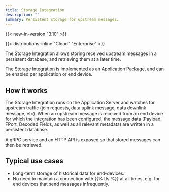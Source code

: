 ```yaml
---
title: Storage Integration
description: ""
summary: Persistent storage for upstream messages.
---
```


{{< new-in-version "3.10" >}}

{{< distributions-inline "Cloud" "Enterprise" >}}

The Storage Integration allows storing received upstream messages in a persistent database, and retrieving them at a later time.

<!--more-->

The Storage Integration is implemented as an Application Package, and can be enabled per application or end device.

## How it works

The Storage Integration runs on the Application Server and watches for upstream traffic (join requests, data uplink message, data downlink message, etc). When an upstream message is received from an end device for which the integration has been configured, the message data (Payload, FPort, Decoded Fields, as well as all relevant metadata) are written in a persistent database.

A gRPC service and an HTTP API is exposed so that stored messages can then be retrieved.

## Typical use cases

- Long-term storage of historical data for end-devices.
- No need to maintain a connection with {{% tts %}} at all times, e.g. for end devices that send messages infrequently.
